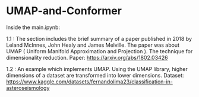 # UMAP-and-Conformer

Inside the main.ipynb:

1.1 : The section includes the brief summary of a paper published in 2018 by Leland McInnes, John Healy and James Melville. The paper was about UMAP ( Uniform Manifold Approximation and Projection ). The technique for dimensionality reduction. 
Paper: https://arxiv.org/abs/1802.03426

1.2 : An example which implements UMAP. Using the UMAP library, higher dimensions of a dataset are transformed into lower dimensions.
Dataset: https://www.kaggle.com/datasets/fernandolima23/classification-in-asteroseismology

